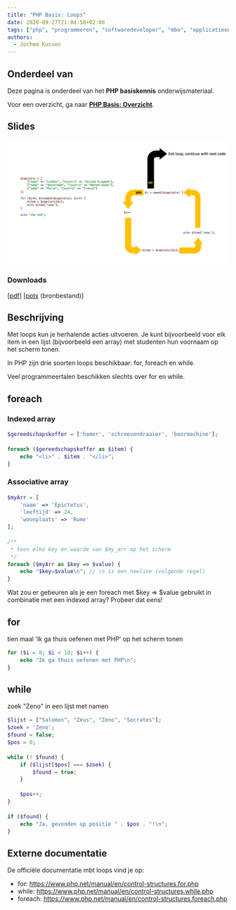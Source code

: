 ```yaml
---
title: "PHP Basis: Loops"
date: 2020-09-27T21:04:58+02:00
tags: ["php", "programmeren", "softwaredeveloper", "mbo", "applicatieontwikkelaar"]
authors:
  - Jochem Kossen
---
```


## Onderdeel van
Deze pagina is onderdeel van het **PHP basiskennis**
onderwijsmateriaal.

Voor een overzicht, ga naar **[PHP Basis: Overzicht](../php-basis)**.

## Slides

![For loop](php-basis-loop-1.png)

### Downloads

[[pdf](php-basis-loop.pdf)] [[pptx](php-basis-loop.pptx) (bronbestand)]

## Beschrijving

Met loops kun je herhalende acties uitvoeren. Je kunt bijvoorbeeld voor elk item in een lijst (bijvoorbeeld een array) met studenten hun voornaam op het scherm tonen.

In PHP zijn drie soorten loops beschikbaar: for, foreach en while.

Veel programmeertalen beschikken slechts over for en while.


## foreach
### Indexed array

```php
$gereedschapskoffer = ['hamer', 'schroevendraaier', 'boormachine'];

foreach ($gereedschapskoffer as $item) {
    echo "<li>" . $item . "</li>";
}
```

### Associative array 

```php
$myArr = [
    'naam' => 'Epictetus',
    'leeftijd' => 24,
    'woonplaats' => 'Rome'
];

/**
 * toon elke key en waarde van $my_arr op het scherm
 */
foreach ($myArr as $key => $value) {
    echo "$key=$value\n"; // \n is een newline (volgende regel)
}
```

Wat zou er gebeuren als je een foreach met $key => $value gebruikt in combinatie met een indexed array? Probeer dat eens!

## for

tien maal 'Ik ga thuis oefenen met PHP' op het scherm tonen

```php
for ($i = 0; $i < 10; $i++) {
    echo "Ik ga thuis oefenen met PHP\n";
}
```

## while

zoek "Zeno" in een lijst met namen

```php
$lijst = ["Salomon", "Zeus", "Zeno", "Socrates"];
$zoek = 'Zeno';
$found = false;
$pos = 0;

while (! $found) {
    if ($lijst[$pos] === $zoek) {
        $found = true;
    }

    $pos++;
}

if ($found) {
    echo "Ja, gevonden op positie " . $pos . "!\n";
}
```

## Externe documentatie

De officiële documentatie mbt loops vind je op:

* for: https://www.php.net/manual/en/control-structures.for.php
* while: https://www.php.net/manual/en/control-structures.while.php
* foreach: https://www.php.net/manual/en/control-structures.foreach.php
